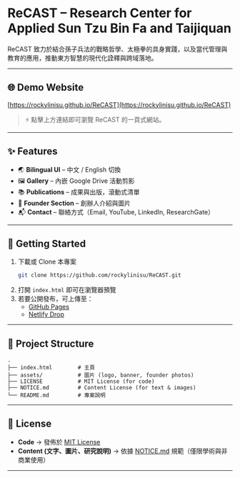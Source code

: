 # ReCAST – Research Center for Applied Sun Tzu Bin Fa and Taijiquan

ReCAST 致力於結合孫子兵法的戰略哲學、太極拳的具身實踐，以及當代管理與教育的應用，推動東方智慧的現代化詮釋與跨域落地。

---

## 🌐 Demo Website
[https://rockylinisu.github.io/ReCAST](https://rockylinisu.github.io/ReCAST)

> ⚡ 點擊上方連結即可瀏覽 ReCAST 的一頁式網站。

---

## ✨ Features
- 🌏 **Bilingual UI** – 中文 / English 切換  
- 🖼️ **Gallery** – 內嵌 Google Drive 活動剪影  
- 📚 **Publications** – 成果與出版，滾動式清單  
- 👤 **Founder Section** – 創辦人介紹與圖片  
- 📬 **Contact** – 聯絡方式（Email, YouTube, LinkedIn, ResearchGate）  

---

## 🚀 Getting Started

1. 下載或 Clone 本專案
   ```bash
   git clone https://github.com/rockylinisu/ReCAST.git
   ```
2. 打開 `index.html` 即可在瀏覽器預覽  
3. 若要公開發布，可上傳至：
   - [GitHub Pages](https://pages.github.com/)
   - [Netlify Drop](https://app.netlify.com/drop)

---

## 📂 Project Structure
```
.
├── index.html        # 主頁
├── assets/           # 圖片 (logo, banner, founder photos)
├── LICENSE           # MIT License (for code)
├── NOTICE.md         # Content License (for text & images)
└── README.md         # 專案說明
```

---

## 📖 License
- **Code** → 發佈於 [MIT License](LICENSE)  
- **Content (文字、圖片、研究說明)** → 依據 [NOTICE.md](NOTICE.md) 規範（僅限學術與非商業使用）  

---
